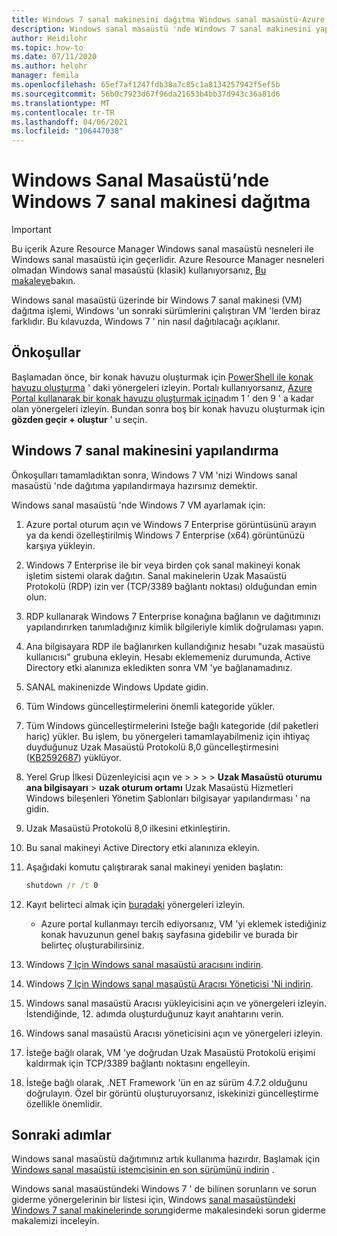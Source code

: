 ```yaml
---
title: Windows 7 sanal makinesini dağıtma Windows sanal masaüstü-Azure
description: Windows sanal masaüstü 'nde Windows 7 sanal makinesini yapılandırma ve dağıtma.
author: Heidilohr
ms.topic: how-to
ms.date: 07/11/2020
ms.author: helohr
manager: femila
ms.openlocfilehash: 65ef7af1247fdb38a7c85c1a8134257942f5ef5b
ms.sourcegitcommit: 56b0c7923d67f96da21653b4bb37d943c36a81d6
ms.translationtype: MT
ms.contentlocale: tr-TR
ms.lasthandoff: 04/06/2021
ms.locfileid: "106447038"
---
```

# <a name="deploy-a-windows-7-virtual-machine-on-windows-virtual-desktop"></a>Windows Sanal Masaüstü’nde Windows 7 sanal makinesi dağıtma

>[!IMPORTANT]
>Bu içerik Azure Resource Manager Windows sanal masaüstü nesneleri ile Windows sanal masaüstü için geçerlidir. Azure Resource Manager nesneleri olmadan Windows sanal masaüstü (klasik) kullanıyorsanız, [Bu makaleye](./virtual-desktop-fall-2019/deploy-windows-7-virtual-machine.md)bakın.

Windows sanal masaüstü üzerinde bir Windows 7 sanal makinesi (VM) dağıtma işlemi, Windows 'un sonraki sürümlerini çalıştıran VM 'lerden biraz farklıdır. Bu kılavuzda, Windows 7 ' nin nasıl dağıtılacağı açıklanır.

## <a name="prerequisites"></a>Önkoşullar

Başlamadan önce, bir konak havuzu oluşturmak için [PowerShell ile konak havuzu oluşturma](create-host-pools-powershell.md) ' daki yönergeleri izleyin. Portalı kullanıyorsanız, [Azure Portal kullanarak bir konak havuzu oluşturmak için](create-host-pools-azure-marketplace.md)adım 1 ' den 9 ' a kadar olan yönergeleri izleyin. Bundan sonra boş bir konak havuzu oluşturmak için **gözden geçir + oluştur** ' u seçin.

## <a name="configure-a-windows-7-virtual-machine"></a>Windows 7 sanal makinesini yapılandırma

Önkoşulları tamamladıktan sonra, Windows 7 VM 'nizi Windows sanal masaüstü 'nde dağıtıma yapılandırmaya hazırsınız demektir.

Windows sanal masaüstü 'nde Windows 7 VM ayarlamak için:

1. Azure portal oturum açın ve Windows 7 Enterprise görüntüsünü arayın ya da kendi özelleştirilmiş Windows 7 Enterprise (x64) görüntünüzü karşıya yükleyin.
2. Windows 7 Enterprise ile bir veya birden çok sanal makineyi konak işletim sistemi olarak dağıtın. Sanal makinelerin Uzak Masaüstü Protokolü (RDP) izin ver (TCP/3389 bağlantı noktası) olduğundan emin olun.
3. RDP kullanarak Windows 7 Enterprise konağına bağlanın ve dağıtımınızı yapılandırırken tanımladığınız kimlik bilgileriyle kimlik doğrulaması yapın.
4. Ana bilgisayara RDP ile bağlanırken kullandığınız hesabı "uzak masaüstü kullanıcısı" grubuna ekleyin. Hesabı eklememeniz durumunda, Active Directory etki alanınıza ekledikten sonra VM 'ye bağlanamadınız.
5. SANAL makinenizde Windows Update gidin.
6. Tüm Windows güncelleştirmelerini önemli kategoride yükler.
7. Tüm Windows güncelleştirmelerini Isteğe bağlı kategoride (dil paketleri hariç) yükler. Bu işlem, bu yönergeleri tamamlayabilmeniz için ihtiyaç duyduğunuz Uzak Masaüstü Protokolü 8,0 güncelleştirmesini ([KB2592687](https://www.microsoft.com/download/details.aspx?id=35387)) yüklüyor.
8. Yerel Grup İlkesi Düzenleyicisi açın ve   >    >    >    >  **Uzak Masaüstü oturumu ana bilgisayarı**  >  **uzak oturum ortamı** Uzak Masaüstü Hizmetleri Windows bileşenleri Yönetim Şablonları bilgisayar yapılandırması ' na gidin.
9. Uzak Masaüstü Protokolü 8,0 ilkesini etkinleştirin.
10. Bu sanal makineyi Active Directory etki alanınıza ekleyin.
11. Aşağıdaki komutu çalıştırarak sanal makineyi yeniden başlatın:

     ```cmd
     shutdown /r /t 0
     ```

12. Kayıt belirteci almak için [buradaki](/powershell/module/az.desktopvirtualization/new-azwvdregistrationinfo) yönergeleri izleyin.

      - Azure portal kullanmayı tercih ediyorsanız, VM 'yi eklemek istediğiniz konak havuzunun genel bakış sayfasına gidebilir ve burada bir belirteç oluşturabilirsiniz.

13. Windows [7 Için Windows sanal masaüstü aracısını indirin](https://query.prod.cms.rt.microsoft.com/cms/api/am/binary/RE3JZCm).
14. Windows [7 Için Windows sanal masaüstü Aracısı Yöneticisi 'Ni indirin](https://query.prod.cms.rt.microsoft.com/cms/api/am/binary/RE3K2e3).
15. Windows sanal masaüstü Aracısı yükleyicisini açın ve yönergeleri izleyin. İstendiğinde, 12. adımda oluşturduğunuz kayıt anahtarını verin.
16. Windows sanal masaüstü Aracısı yöneticisini açın ve yönergeleri izleyin.
17. İsteğe bağlı olarak, VM 'ye doğrudan Uzak Masaüstü Protokolü erişimi kaldırmak için TCP/3389 bağlantı noktasını engelleyin.
18. İsteğe bağlı olarak, .NET Framework 'ün en az sürüm 4.7.2 olduğunu doğrulayın. Özel bir görüntü oluşturuyorsanız, iskekinizi güncelleştirme özellikle önemlidir.

## <a name="next-steps"></a>Sonraki adımlar

Windows sanal masaüstü dağıtımınız artık kullanıma hazırdır. Başlamak için [Windows sanal masaüstü istemcisinin en son sürümünü indirin](https://aka.ms/wvd/clients/windows) .

Windows sanal masaüstündeki Windows 7 ' de bilinen sorunların ve sorun giderme yönergelerinin bir listesi için, Windows [sanal masaüstündeki Windows 7 sanal makinelerinde sorun](./virtual-desktop-fall-2019/troubleshoot-windows-7-vm.md)giderme makalesindeki sorun giderme makalemizi inceleyin.
